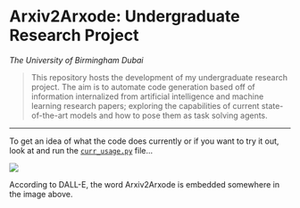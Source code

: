 # Arxiv2Arxode: Undergraduate Research Project
*The University of Birmingham Dubai*

> This repository hosts the development of my undergraduate research project. The aim is to automate code generation based off of information internalized from artificial intelligence and machine learning research papers; exploring the capabilities of current state-of-the-art models and how to pose them as task solving agents.

----------

To get an idea of what the code does currently or if you want to try it out, look at and run the [`curr_usage.py`](./curr_usage.py) file...


<img src="./imgs/DALL·E 2023-12-16 14.50.png" > </img>

According to DALL-E, the word Arxiv2Arxode is embedded somewhere in the image above.
